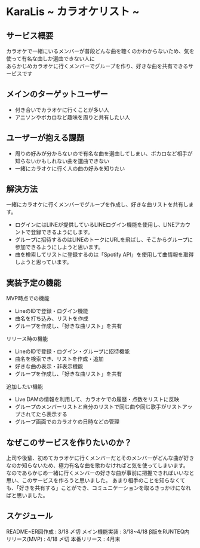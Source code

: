  # KaraLis  ~ カラオケリスト ~
 
 ## サービス概要
 
 カラオケで一緒にいるメンバーが普段どんな曲を聴くのかわからないため、気を使って有名な曲しか選曲できない人に  
あらかじめカラオケに行くメンバーでグループを作り、好きな曲を共有できるサービスです

## メインのターゲットユーザー

- 付き合いでカラオケに行くことが多い人
- アニソンやボカロなど趣味を周りと共有したい人

## ユーザーが抱える課題

- 周りの好みが分からないので有名な曲を選曲してしまい、ボカロなど相手が知らないかもしれない曲を選曲できない
- 一緒にカラオケに行く人の曲の好みを知りたい

## 解決方法

一緒にカラオケに行くメンバーでグループを作成し、好きな曲リストを共有します。


- ログインにはLINEが提供しているLINEログイン機能を使用し、LINEアカウントで登録できるようにします。
- グループに招待するのはLINEのトークにURLを飛ばし、そこからグループに参加できるようにしようと思います。
- 曲を検索してリストに登録するのは「Spotify API」を使用して曲情報を取得しようと思っています。



## 実装予定の機能

MVP時点での機能
- LineのIDで登録・ログイン機能
- 曲名を打ち込み、リストを作成
- グループを作成し、「好きな曲リスト」を共有

リリース時の機能
-  LineのIDで登録・ログイン・グループに招待機能
-  曲名を検索でき、リストを作成・追加
-  好きな曲の表示・非表示機能
-  グループを作成し、「好きな曲リスト」を共有

追加したい機能
-  Live DAMの情報を利用して、カラオケでの履歴・点数をリストに反映
-  グループのメンバーリストと自分のリストで同じ曲や同じ歌手がリストアップされてたら表示する
-  グループ画面でのカラオケの日時などの管理

## なぜこのサービスを作りたいのか？

上司や後輩、初めてカラオケに行くメンバーだとそのメンバーがどんな曲が好きなのか知らないため、極力有名な曲を歌わなければと気を使ってしまいます。
なのであらかじめ一緒に行くメンバーの好きな曲が事前に把握できればいいなと思い、このサービスを作ろうと思いました。
あまり相手のことを知らなくても、「好きを共有する」ことができ、コミュニケーションを取るきっかけになればと思いました。

## スケジュール

README~ER図作成 : 3/18 〆切
メイン機能実装 : 3/18~4/18
β版をRUNTEQ内リリース(MVP) : 4/18 〆切
本番リリース : 4月末
 
